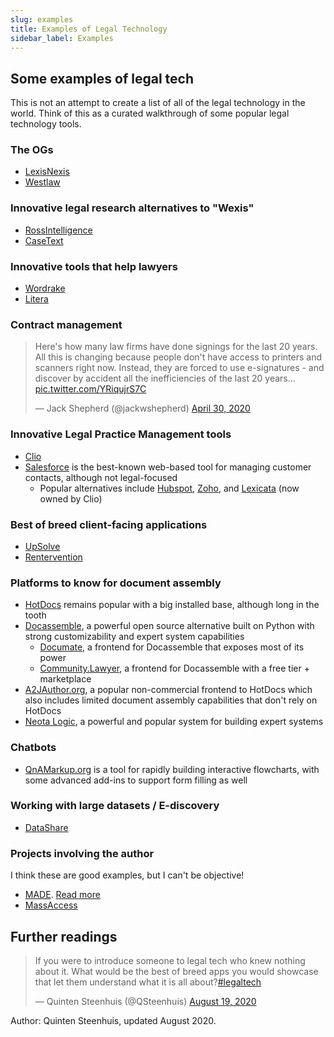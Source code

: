 ```yaml
---
slug: examples
title: Examples of Legal Technology
sidebar_label: Examples
---
```


## Some examples of legal tech

This is not an attempt to create a list of all of the legal technology in the world.
Think of this as a curated walkthrough of some popular legal technology tools.

### The OGs

* [LexisNexis](https://www.lexisnexis.com/en-us/gateway.page)
* [Westlaw](https://westlaw.com/)

### Innovative legal research alternatives to "Wexis"

* [RossIntelligence](https://www.rossintelligence.com/)
* [CaseText](https://casetext.com/)

### Innovative tools that help lawyers

* [Wordrake](https://www.wordrake.com/)
* [Litera](https://www.litera.com/)

### Contract management

<blockquote class="twitter-tweet"><p lang="en" dir="ltr">Here&#39;s how many law firms have done signings for the last 20 years. All this is changing because people don&#39;t have access to printers and scanners right now. Instead, they are forced to use e-signatures - and discover by accident all the inefficiencies of the last 20 years... <a href="https://t.co/YRiqujrS7C">pic.twitter.com/YRiqujrS7C</a></p>&mdash; Jack Shepherd (@jackwshepherd) <a href="https://twitter.com/jackwshepherd/status/1255811639322054656?ref_src=twsrc%5Etfw">April 30, 2020</a></blockquote> <script async src="https://platform.twitter.com/widgets.js" charset="utf-8"></script> 

### Innovative Legal Practice Management tools

* [Clio](https://clio.com)
* [Salesforce](https://salesforce.com) is the best-known web-based tool for
  managing customer contacts, although not legal-focused
    * Popular alternatives include [Hubspot](https://www.hubspot.com/products/crm), [Zoho](https://www.zoho.com/crm/), and [Lexicata](https://www.lexicata.com) (now owned by Clio)

### Best of breed client-facing applications

* [UpSolve](https://upsolve.org)
* [Rentervention](https://www.theoryandprinciple.com/rentervention-new/)

### Platforms to know for document assembly

* [HotDocs](https://hotdocs.com) remains popular with a big installed base,
  although long in the tooth
* [Docassemble](https://docassemble.org), a powerful open source alternative
  built on Python with strong customizability and expert system capabilities
    * [Documate](https://documate.org), a frontend for Docassemble that exposes
      most of its power
    * [Community.Lawyer](https://community.lawyer), a frontend for Docassemble
      with a free tier + marketplace
* [A2JAuthor.org](https://a2jauthor.org), a popular non-commercial frontend to
  HotDocs which also includes limited document assembly capabilities that don't
  rely on HotDocs
* [Neota Logic](https://www.neotalogic.com/), a powerful and popular system for
  building expert systems

### Chatbots

* [QnAMarkup.org](https://qnamarkup.org) is a tool for rapidly building
  interactive flowcharts, with some advanced add-ins to support form filling as
  well

### Working with large datasets / E-discovery
* [DataShare](https://datashare.icij.org/)

### Projects involving the author

I think these are good examples, but I can't be objective!

* [MADE](https://gbls.org/MADE). [Read more](https://www.nonprofittechy.com/2019/05/12/making-made-user-centered-design-in-practice/)
* [MassAccess](https://massaccess.suffolklitlab.org)

## Further readings

<blockquote class="twitter-tweet"><p lang="en" dir="ltr">If you were to introduce someone to legal tech who knew nothing about it. What would be the best of breed apps you would showcase that let them understand what it is all about?<a href="https://twitter.com/hashtag/legaltech?src=hash&amp;ref_src=twsrc%5Etfw">#legaltech</a></p>&mdash; Quinten Steenhuis (@QSteenhuis) <a href="https://twitter.com/QSteenhuis/status/1296180948682317824?ref_src=twsrc%5Etfw">August 19, 2020</a></blockquote> <script async src="https://platform.twitter.com/widgets.js" charset="utf-8"></script> 

Author: Quinten Steenhuis, updated August 2020.